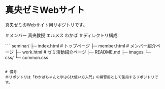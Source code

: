 # 真央ゼミWebサイト
真央ゼミのWebサイト用リポジトリです。

＃メンバー
真央教授</s></s></s></s></s></s></s> </s>
エルメス</s></s></s></s></s></s></s> </s>
わかば</s></s></s></s></s></s></s></s>
＃ディレクトリ構成

`` `
seminar/
├─ index.html        # トップページ
├─ member.html       # メンバー紹介ページ
├─ work.html         # ゼミ活動紹介ページ
├─ README.md
├─ images
└─ css/
    └─ common.css
```

# 備考
本リポジトリは「わかばちゃんと学ぶGit使い方入門」の練習用として使用するリポジトリです。
